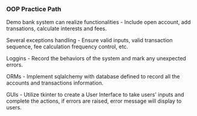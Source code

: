 ### OOP Practice Path
Demo bank system can realize functionalities - Include open account, add transations, calculate interests and fees. 

Several exceptions handling - Ensure valid inputs, valid transaction sequence, fee calculation frequency control, etc.

Loggins - Record the behaviors of the system and mark any unexpected errors.

ORMs - Implement sqlalchemy with database defined to record all the accounts and transactions information.

GUIs - Utilize tkinter to create a User Interface to take users' inputs and complete the actions, if errors are raised, error message will display to users.
